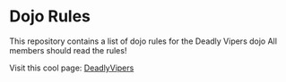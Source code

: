 Dojo Rules
==========

This repository contains a list of dojo rules for the Deadly Vipers dojo
All members should read the rules!

Visit this cool page: [DeadlyVipers](https://github.com/deadlyvipers)
